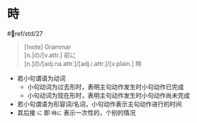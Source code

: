 # 時

 #📖ref/std/27  
 
> [!note] Grammar  
> [n.]の/[v.attr.] 前に  
> [n.]の/[adj.na.attr.]/[adj.i.attr.]/[v.plain.] 時  

- 若小句谓语为动词  
  - 小句动词为过去形时，表明主句动作发生时小句动作已完成  
  - 小句动词为现在形时，表明主句动作发生时小句动作尚未完成  
- 若小句谓语为形容词/名词，小句动作表示主句动作进行的时间  
- 其后接 `に` 即 `時に` 表示一次性的，个别的情况  